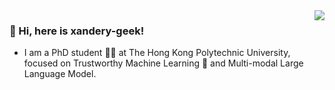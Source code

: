 
<img align="right" src="https://github-readme-stats.vercel.app/api?username=xandery-geek&show_icons=true&icon_color=805AD5&text_color=718096&bg_color=ffffff&hide_title=true&count_private=true" />

### 👋 Hi, here is xandery-geek!

- I am a PhD student 👨‍🎓 at The Hong Kong Polytechnic University, focused on Trustworthy Machine Learning 🤖 and Multi-modal Large Language Model. 

<!---
xandery-geek/xandery-geek is a ✨ special ✨ repository because its `README.md` (this file) appears on your GitHub profile.
You can click the Preview link to take a look at your changes.
--->
